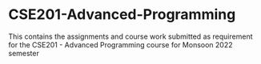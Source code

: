 # CSE201-Advanced-Programming
This contains the assignments and course work submitted as requirement for the CSE201 - Advanced Programming course for Monsoon 2022 semester
